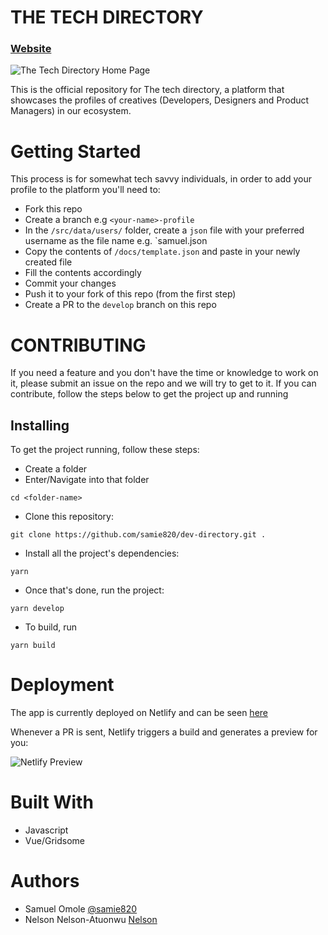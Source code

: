 # THE TECH DIRECTORY

### [Website](https://www.thetech.directory/)

![The Tech Directory Home Page](/screenshots/home.png?raw=true "Home Page")



This is the official repository for The tech directory, a platform that showcases the profiles of creatives (Developers, Designers and Product Managers) in our ecosystem.

# Getting Started
This process is for somewhat tech savvy individuals, in order to add your profile to the platform you'll need to:

-  Fork this repo
-  Create a branch e.g `<your-name>-profile`
-  In the `/src/data/users/` folder, create a `json` file with your preferred username as the file name e.g. `samuel.json
-  Copy the contents of `/docs/template.json` and paste in your newly created file
-  Fill the contents accordingly
-  Commit your changes
-  Push it to your fork of this repo (from the first step)
-  Create a PR to the `develop` branch on this repo


# CONTRIBUTING

If you need a feature and you don't have the time or knowledge to work on it, please submit an issue on the repo and we will try to get to it. If you can contribute, follow the steps below to get the project up and running

## Installing
To get the project running, follow these steps:
- Create a folder
- Enter/Navigate into that folder
```
cd <folder-name>
```

- Clone this repository:
```
git clone https://github.com/samie820/dev-directory.git .
```

- Install all the project's dependencies:
```
yarn
```
- Once that's done, run the project:
```
yarn develop
```
- To build, run
```
yarn build
```

# Deployment
The app is currently deployed on Netlify and can be seen [here](https://www.thetech.directory/)

Whenever a PR is sent, Netlify triggers a build and generates a preview for you:

![Netlify Preview](/screenshots/netlify-preview.png?raw=true "Preview Page")


# Built With
- Javascript
- Vue/Gridsome


# Authors
- Samuel Omole [@samie820](https://github.com/samie820) 
- Nelson Nelson-Atuonwu [Nelson](https://github.com/Kunoacc)
